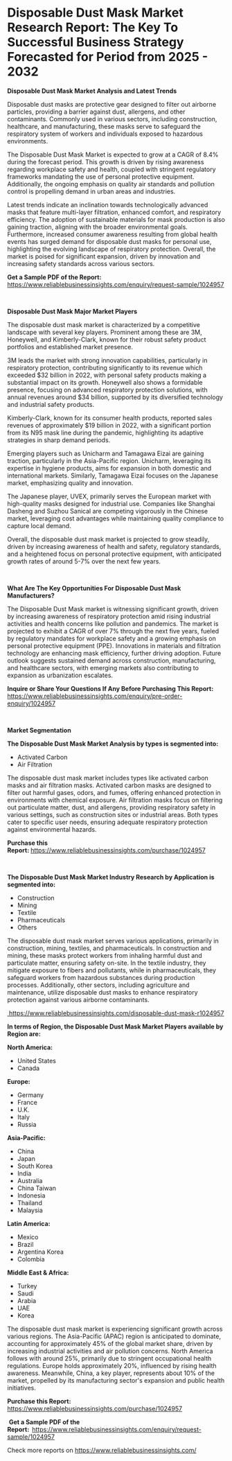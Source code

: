 <p><h1>Disposable Dust Mask Market Research Report: The Key To Successful Business Strategy Forecasted for Period from 2025 - 2032</h1></p><p><strong>Disposable Dust Mask Market Analysis and Latest Trends</strong></p>
<p><p>Disposable dust masks are protective gear designed to filter out airborne particles, providing a barrier against dust, allergens, and other contaminants. Commonly used in various sectors, including construction, healthcare, and manufacturing, these masks serve to safeguard the respiratory system of workers and individuals exposed to hazardous environments.</p><p>The Disposable Dust Mask Market is expected to grow at a CAGR of 8.4% during the forecast period. This growth is driven by rising awareness regarding workplace safety and health, coupled with stringent regulatory frameworks mandating the use of personal protective equipment. Additionally, the ongoing emphasis on quality air standards and pollution control is propelling demand in urban areas and industries. </p><p>Latest trends indicate an inclination towards technologically advanced masks that feature multi-layer filtration, enhanced comfort, and respiratory efficiency. The adoption of sustainable materials for mask production is also gaining traction, aligning with the broader environmental goals. Furthermore, increased consumer awareness resulting from global health events has surged demand for disposable dust masks for personal use, highlighting the evolving landscape of respiratory protection. Overall, the market is poised for significant expansion, driven by innovation and increasing safety standards across various sectors.</p></p>
<p><strong>Get a Sample PDF of the Report:&nbsp;</strong> <a href="https://www.reliablebusinessinsights.com/enquiry/request-sample/1024957?utm_campaign=2738&utm_medium=2&utm_source=Github&utm_content=ia&utm_term=08032025&utm_id=disposable-dust-mask">https://www.reliablebusinessinsights.com/enquiry/request-sample/1024957</a></p>
<p>&nbsp;</p>
<p><strong>Disposable Dust Mask Major Market Players</strong></p>
<p><p>The disposable dust mask market is characterized by a competitive landscape with several key players. Prominent among these are 3M, Honeywell, and Kimberly-Clark, known for their robust safety product portfolios and established market presence. </p><p>3M leads the market with strong innovation capabilities, particularly in respiratory protection, contributing significantly to its revenue which exceeded $32 billion in 2022, with personal safety products making a substantial impact on its growth. Honeywell also shows a formidable presence, focusing on advanced respiratory protection solutions, with annual revenues around $34 billion, supported by its diversified technology and industrial safety products.</p><p>Kimberly-Clark, known for its consumer health products, reported sales revenues of approximately $19 billion in 2022, with a significant portion from its N95 mask line during the pandemic, highlighting its adaptive strategies in sharp demand periods. </p><p>Emerging players such as Unicharm and Tamagawa Eizai are gaining traction, particularly in the Asia-Pacific region. Unicharm, leveraging its expertise in hygiene products, aims for expansion in both domestic and international markets. Similarly, Tamagawa Eizai focuses on the Japanese market, emphasizing quality and innovation.</p><p>The Japanese player, UVEX, primarily serves the European market with high-quality masks designed for industrial use. Companies like Shanghai Dasheng and Suzhou Sanical are competing vigorously in the Chinese market, leveraging cost advantages while maintaining quality compliance to capture local demand.</p><p>Overall, the disposable dust mask market is projected to grow steadily, driven by increasing awareness of health and safety, regulatory standards, and a heightened focus on personal protective equipment, with anticipated growth rates of around 5-7% over the next few years.</p></p>
<p>&nbsp;</p>
<p><strong>What Are The Key Opportunities For Disposable Dust Mask Manufacturers?</strong></p>
<p><p>The Disposable Dust Mask market is witnessing significant growth, driven by increasing awareness of respiratory protection amid rising industrial activities and health concerns like pollution and pandemics. The market is projected to exhibit a CAGR of over 7% through the next five years, fueled by regulatory mandates for workplace safety and a growing emphasis on personal protective equipment (PPE). Innovations in materials and filtration technology are enhancing mask efficiency, further driving adoption. Future outlook suggests sustained demand across construction, manufacturing, and healthcare sectors, with emerging markets also contributing to expansion as urbanization escalates.</p></p>
<p><strong>Inquire or Share Your Questions If Any Before Purchasing This Report:</strong> <a href="https://www.reliablebusinessinsights.com/enquiry/pre-order-enquiry/1024957?utm_campaign=2738&utm_medium=2&utm_source=Github&utm_content=ia&utm_term=08032025&utm_id=disposable-dust-mask">https://www.reliablebusinessinsights.com/enquiry/pre-order-enquiry/1024957</a></p>
<p>&nbsp;</p>
<p><strong>Market Segmentation</strong></p>
<p><strong>The Disposable Dust Mask Market Analysis by types is segmented into:</strong></p>
<p><ul><li>Activated Carbon</li><li>Air Filtration</li></ul></p>
<p><p>The disposable dust mask market includes types like activated carbon masks and air filtration masks. Activated carbon masks are designed to filter out harmful gases, odors, and fumes, offering enhanced protection in environments with chemical exposure. Air filtration masks focus on filtering out particulate matter, dust, and allergens, providing respiratory safety in various settings, such as construction sites or industrial areas. Both types cater to specific user needs, ensuring adequate respiratory protection against environmental hazards.</p></p>
<p><strong>Purchase this Report:&nbsp;</strong><a href="https://www.reliablebusinessinsights.com/purchase/1024957?utm_campaign=2738&utm_medium=2&utm_source=Github&utm_content=ia&utm_term=08032025&utm_id=disposable-dust-mask">https://www.reliablebusinessinsights.com/purchase/1024957</a></p>
<p>&nbsp;</p>
<p><strong>The Disposable Dust Mask Market Industry Research by Application is segmented into:</strong></p>
<p><ul><li>Construction</li><li>Mining</li><li>Textile</li><li>Pharmaceuticals</li><li>Others</li></ul></p>
<p><p>The disposable dust mask market serves various applications, primarily in construction, mining, textiles, and pharmaceuticals. In construction and mining, these masks protect workers from inhaling harmful dust and particulate matter, ensuring safety on-site. In the textile industry, they mitigate exposure to fibers and pollutants, while in pharmaceuticals, they safeguard workers from hazardous substances during production processes. Additionally, other sectors, including agriculture and maintenance, utilize disposable dust masks to enhance respiratory protection against various airborne contaminants.</p></p>
<p><a href="https://www.reliablebusinessinsights.com/disposable-dust-mask-r1024957?utm_campaign=2738&utm_medium=2&utm_source=Github&utm_content=ia&utm_term=08032025&utm_id=disposable-dust-mask">&nbsp;https://www.reliablebusinessinsights.com/disposable-dust-mask-r1024957</a></p>
<p><strong>In terms of Region, the Disposable Dust Mask Market Players available by Region are:</strong></p>
<p>
    <p> <strong> North America: </strong>
        <ul>
            <li>United States</li>
            <li>Canada</li>
        </ul>
        </p> 
    <p> <strong> Europe: </strong>
        <ul>
            <li>Germany</li>
            <li>France</li>
            <li>U.K.</li>
            <li>Italy</li>
            <li>Russia</li>
        </ul>
        </p> 
    <p> <strong> Asia-Pacific: </strong>
        <ul>
            <li>China</li>
            <li>Japan</li>
            <li>South Korea</li>
            <li>India</li>
            <li>Australia</li>
            <li>China Taiwan</li>
            <li>Indonesia</li>
            <li>Thailand</li>
            <li>Malaysia</li>
        </ul>
        </p> 
    <p> <strong> Latin America: </strong>
        <ul>
            <li>Mexico</li>
            <li>Brazil</li>
            <li>Argentina Korea</li>
            <li>Colombia</li>
        </ul>
        </p> 
    <p> <strong> Middle East & Africa: </strong>
        <ul>
            <li>Turkey</li>
            <li>Saudi</li>
            <li>Arabia</li>
            <li>UAE</li>
            <li>Korea</li>
        </ul>
    </p>
    </p>
<p><p>The disposable dust mask market is experiencing significant growth across various regions. The Asia-Pacific (APAC) region is anticipated to dominate, accounting for approximately 45% of the global market share, driven by increasing industrial activities and air pollution concerns. North America follows with around 25%, primarily due to stringent occupational health regulations. Europe holds approximately 20%, influenced by rising health awareness. Meanwhile, China, a key player, represents about 10% of the market, propelled by its manufacturing sector's expansion and public health initiatives.</p></p>
<p><strong>Purchase this Report: </strong><a href="https://www.reliablebusinessinsights.com/purchase/1024957?utm_campaign=2738&utm_medium=2&utm_source=Github&utm_content=ia&utm_term=08032025&utm_id=disposable-dust-mask">https://www.reliablebusinessinsights.com/purchase/1024957</a></p>
<p>&nbsp;<strong>Get a Sample PDF of the Report:&nbsp;&nbsp;</strong><a href="https://www.reliablebusinessinsights.com/enquiry/request-sample/1024957?utm_campaign=2738&utm_medium=2&utm_source=Github&utm_content=ia&utm_term=08032025&utm_id=disposable-dust-mask">https://www.reliablebusinessinsights.com/enquiry/request-sample/1024957</a></p>
<p><strong></strong></p>
<p>Check more reports on <a href="https://www.reliablebusinessinsights.com/?utm_campaign=2738&utm_medium=2&utm_source=Github&utm_content=ia&utm_term=08032025&utm_id=disposable-dust-mask">https://www.reliablebusinessinsights.com/</a></p>